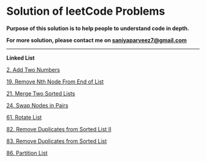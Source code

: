 # Solution of leetCode Problems

**Purpose of this solution is to help people to understand code in depth.**

**For more solution, please contact me on saniyaparveez7@gmail.com**

________________________________________________________________________________

**Linked List**

[2. Add Two Numbers](https://github.com/saniyaparveez/leetCodeSolution/blob/main/LinkedList/addTwoNumbers.py)

[19. Remove Nth Node From End of List](https://github.com/saniyaparveez/leetCodeSolution/blob/main/LinkedList/removeNthFromEnd.py)

[21. Merge Two Sorted Lists](https://github.com/saniyaparveez/leetCodeSolution/blob/main/LinkedList/removeNthFromEnd.py)

[24. Swap Nodes in Pairs](https://github.com/saniyaparveez/leetCodeSolution/blob/main/LinkedList/swapNodesInPairs.py)

[61. Rotate List](https://github.com/saniyaparveez/leetCodeSolution/blob/main/LinkedList/rotateList.py)

[82. Remove Duplicates from Sorted List II](https://github.com/saniyaparveez/leetCodeSolution/blob/main/LinkedList/removeDuplicatesfromSortedListII.py)

[83. Remove Duplicates from Sorted List](https://github.com/saniyaparveez/leetCodeSolution/blob/main/LinkedList/removeDuplicatesFromSortedList.py)

[86. Partition List](https://github.com/saniyaparveez/leetCodeSolution/blob/main/LinkedList/partitionList.py)
